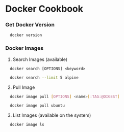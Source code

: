 # Docker Cookbook


###  Get Docker Version
```bash
  docker version
```

### Docker Images 

1. Search Images (available)

```shell
  docker search [OPTIONS] <keyword>
```

```bash
  docker search --limit 5 alpine 
```

2. Pull Image

```bash 
  docker image pull [OPTIONS] <name>[:TAG:@DIGEST]
```

```bash
  docker image pull ubuntu
```

3. List Images (available on the system)

```bash
  docker image ls
```

